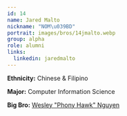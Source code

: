 ```yaml
---
id: 14
name: Jared Malto
nickname: "NOM\u039BD"
portrait: images/bros/14jmalto.webp
group: alpha
role: alumni
links:
  linkedin: jaredmalto
---
```


**Ethnicity:** Chinese & Filipino

**Major:** Computer Information Science

**Big Bro:** [Wesley "Phony Hawk" Nguyen](08wnguyen)
